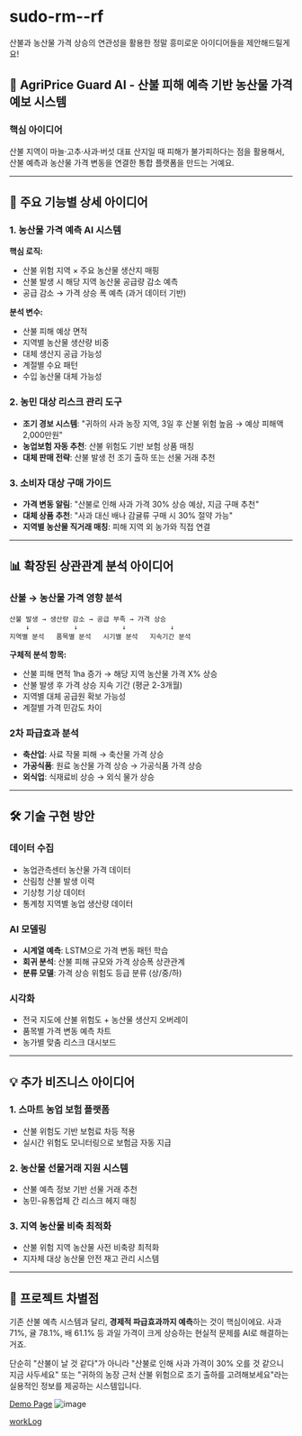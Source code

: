 # sudo-rm--rf

산불과 농산물 가격 상승의 연관성을 활용한 정말 흥미로운 아이디어들을 제안해드릴게요!

## 🌱 **AgriPrice Guard AI** - 산불 피해 예측 기반 농산물 가격 예보 시스템

### 핵심 아이디어
산불 지역이 마늘·고추·사과·버섯 대표 산지일 때 피해가 불가피하다는 점을 활용해서, 산불 예측과 농산물 가격 변동을 연결한 통합 플랫폼을 만드는 거예요.

---

## 🎯 **주요 기능별 상세 아이디어**

### 1. **농산물 가격 예측 AI 시스템**
**핵심 로직:**
- 산불 위험 지역 × 주요 농산물 생산지 매핑
- 산불 발생 시 해당 지역 농산물 공급량 감소 예측
- 공급 감소 → 가격 상승 폭 예측 (과거 데이터 기반)

**분석 변수:**
- 산불 피해 예상 면적
- 지역별 농산물 생산량 비중
- 대체 생산지 공급 가능성
- 계절별 수요 패턴
- 수입 농산물 대체 가능성

### 2. **농민 대상 리스크 관리 도구**
- **조기 경보 시스템**: "귀하의 사과 농장 지역, 3일 후 산불 위험 높음 → 예상 피해액 2,000만원"
- **농업보험 자동 추천**: 산불 위험도 기반 보험 상품 매칭
- **대체 판매 전략**: 산불 발생 전 조기 출하 또는 선물 거래 추천

### 3. **소비자 대상 구매 가이드**
- **가격 변동 알림**: "산불로 인해 사과 가격 30% 상승 예상, 지금 구매 추천"
- **대체 상품 추천**: "사과 대신 배나 감귤류 구매 시 30% 절약 가능"
- **지역별 농산물 직거래 매칭**: 피해 지역 외 농가와 직접 연결

---

## 📊 **확장된 상관관계 분석 아이디어**

### 산불 → 농산물 가격 영향 분석
```
산불 발생 → 생산량 감소 → 공급 부족 → 가격 상승
    ↓           ↓           ↓           ↓
지역별 분석   품목별 분석   시기별 분석   지속기간 분석
```

**구체적 분석 항목:**
- 산불 피해 면적 1ha 증가 → 해당 지역 농산물 가격 X% 상승
- 산불 발생 후 가격 상승 지속 기간 (평균 2-3개월)
- 지역별 대체 공급원 확보 가능성
- 계절별 가격 민감도 차이

### 2차 파급효과 분석
- **축산업**: 사료 작물 피해 → 축산물 가격 상승
- **가공식품**: 원료 농산물 가격 상승 → 가공식품 가격 상승
- **외식업**: 식재료비 상승 → 외식 물가 상승

---

## 🛠️ **기술 구현 방안**

### 데이터 수집
- 농업관측센터 농산물 가격 데이터
- 산림청 산불 발생 이력
- 기상청 기상 데이터
- 통계청 지역별 농업 생산량 데이터

### AI 모델링
- **시계열 예측**: LSTM으로 가격 변동 패턴 학습
- **회귀 분석**: 산불 피해 규모와 가격 상승폭 상관관계
- **분류 모델**: 가격 상승 위험도 등급 분류 (상/중/하)

### 시각화
- 전국 지도에 산불 위험도 + 농산물 생산지 오버레이
- 품목별 가격 변동 예측 차트
- 농가별 맞춤 리스크 대시보드

---

## 💡 **추가 비즈니스 아이디어**

### 1. **스마트 농업 보험 플랫폼**
- 산불 위험도 기반 보험료 차등 적용
- 실시간 위험도 모니터링으로 보험금 자동 지급

### 2. **농산물 선물거래 지원 시스템**
- 산불 예측 정보 기반 선물 거래 추천
- 농민-유통업체 간 리스크 헤지 매칭

### 3. **지역 농산물 비축 최적화**
- 산불 위험 지역 농산물 사전 비축량 최적화
- 지자체 대상 농산물 안전 재고 관리 시스템

---

## 🎯 **프로젝트 차별점**

기존 산불 예측 시스템과 달리, **경제적 파급효과까지 예측**하는 것이 핵심이에요. 사과 71%, 귤 78.1%, 배 61.1% 등 과일 가격이 크게 상승하는 현실적 문제를 AI로 해결하는 거죠.

단순히 "산불이 날 것 같다"가 아니라 "산불로 인해 사과 가격이 30% 오를 것 같으니 지금 사두세요" 또는 "귀하의 농장 근처 산불 위험으로 조기 출하를 고려해보세요"라는 실용적인 정보를 제공하는 시스템입니다.

[Demo Page](https://kzmphwwt5n6qcxm7vxh2.lite.vusercontent.net/)
![image](https://github.com/user-attachments/assets/3afb425a-a62e-4314-80c5-51143e84246b)


[workLog](https://github.com/dolphin-kidnappers/sudo-rm--rf/tree/main/workLog)
